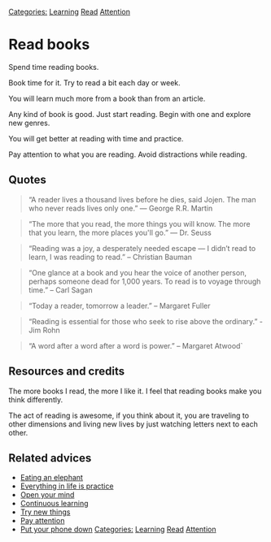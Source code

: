 [Categories:](../Categories/index.md) [Learning](../Categories/Learning.md) [Read](../Categories/Read.md) [Attention](../Categories/Attention.md)
# Read books

Spend time reading books.

Book time for it. Try to read a bit each day or week.

You will learn much more from a book than from an article.

Any kind of book is good. Just start reading. Begin with one and explore new genres.

You will get better at reading with time and practice.

Pay attention to what you are reading. Avoid distractions while reading.

## Quotes

> “A reader lives a thousand lives before he dies, said Jojen. The man who never reads lives only one.” ― George R.R. Martin

> “The more that you read, the more things you will know. The more that you learn, the more places you'll go.” ― Dr. Seuss

> “Reading was a joy, a desperately needed escape — I didn’t read to learn, I was reading to read.” – Christian Bauman

> “One glance at a book and you hear the voice of another person, perhaps someone dead for 1,000 years. To read is to voyage through time.” – Carl Sagan

> “Today a reader, tomorrow a leader.” – Margaret Fuller

> “Reading is essential for those who seek to rise above the ordinary.” - Jim Rohn

> “A word after a word after a word is power.” – Margaret Atwood`

## Resources and credits

The more books I read, the more I like it. I feel that reading books make you think differently.

The act of reading is awesome, if you think about it, you are traveling to other dimensions and living new lives by just watching letters next to each other.

## Related advices

- [Eating an elephant](../Eating%20an%20elephant/index.md)
- [Everything in life is practice](../Everything%20in%20life%20is%20practice/index.md)
- [Open your mind](../Open%20your%20mind/index.md)
- [Continuous learning](../Continuous%20learning/index.md)
- [Try new things](../Try%20new%20things/index.md)
- [Pay attention](../Pay%20attention/index.md)
- [Put your phone down](../Put%20your%20phone%20down/index.md)
[Categories:](../Categories/index.md) [Learning](../Categories/Learning.md) [Read](../Categories/Read.md) [Attention](../Categories/Attention.md)
